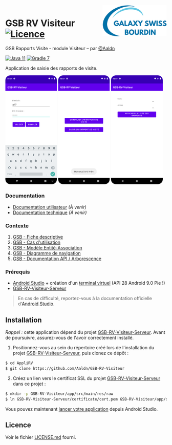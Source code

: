 <img src="app/src/main/res/drawable/logo.png" align="right" width="200px"/>

GSB RV Visiteur [![Licence](https://img.shields.io/badge/licence-MIT-2fba00.svg?style=flat-square)](https://github.com/Aaldn/GSB-RV-Visiteur/blob/master/LICENSE.md)
========================

GSB Rapports Visite - module Visiteur – par [@Aaldn](https://github.com/Aaldn)

[![Java 11](https://img.shields.io/badge/Java-11-0074bd.svg?style=flat-square&logo=java)](https://openjdk.java.net/)
[![Gradle 7](https://img.shields.io/badge/Gradle-7.2-02303a.svg?style=flat-square&logo=gradle)](https://gradle.org/)

Application de saisie des rapports de visite.

<div><img src="screenshots/1-Connexion.png" width="32%"></img> <img src="screenshots/2-Menu Rapport Visite.png" width="32%"> <img src="screenshots/3-Selection Rapport Visite.png" width="32%"></img></div>

### Documentation

  * [Documentation utilisateur](docs/Documentation-Utilisateur.pdf) _(À venir)_
  * [Documentation technique](docs/Documentation-Technique.pdf) _(À venir)_

### Contexte

1. [GSB - Fiche descriptive](docs/01-GSB-AppliRV-FicheDescriptive.pdf)
2. [GSB - Cas d'utilisation](docs/02-GSB-AppliRV-Visiteur-UC.pdf)
3. [GSB - Modèle Entité-Association](docs/03-GSB-AppliRV-MEA.pdf)
4. [GSB - Diagramme de navigation](docs/04-GSB-AppliRV-Navigation.pdf)
5. [GSB - Documentation API / Arborescence](docs/05-GSB-AppliRV-Documentation-API.pdf)

### Prérequis

  * [Android Studio](https://developer.android.com/studio/) + création d'un [terminal virtuel](https://developer.android.com/studio/run/managing-avds) (API 28 Android 9.0 Pie !)
  * [GSB-RV-Visiteur-Serveur](https://github.com/Aaldn/GSB-RV-Visiteur-Serveur)

> En cas de difficulté, reportez-vous à la documentation officielle d'[Android Studio](https://developer.android.com/docs).

## Installation

_Rappel :_ cette application dépend du projet [GSB-RV-Visiteur-Serveur](https://github.com/Aaldn/GSB-RV-Visiteur-Serveur). Avant de poursuivre, assurez-vous de l'avoir correctement installé.

1. Positionnez-vous au sein du répertoire créé lors de l'installation du projet [GSB-RV-Visiteur-Serveur](https://github.com/Aaldn/GSB-RV-Visiteur-Serveur), puis clonez ce dépôt : 

```bash
$ cd AppliRV
$ git clone https://github.com/Aaldn/GSB-RV-Visiteur
```

2. Créez un lien vers le certificat SSL du projet [GSB-RV-Visiteur-Serveur](https://github.com/Aaldn/GSB-RV-Visiteur-Serveur) dans ce projet :

```bash
$ mkdir -p GSB-RV-Visiteur/app/src/main/res/raw
$ ln GSB-RV-Visiteur-Serveur/certificate/cert.pem GSB-RV-Visiteur/app/src/main/res/raw/
```

Vous pouvez maintenant [lancer votre application](https://developer.android.com/training/basics/firstapp/running-app) depuis Android Studio.

## Licence

Voir le fichier [LICENSE.md](https://github.com/Aaldn/GSB-RV-Visiteur/blob/master/LICENSE.md) fourni.
